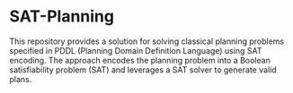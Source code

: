 # SAT-Planning
This repository provides a solution for solving classical planning problems specified in PDDL (Planning Domain Definition Language) using SAT encoding. The approach encodes the planning problem into a Boolean satisfiability problem (SAT) and leverages a SAT solver to generate valid plans.
